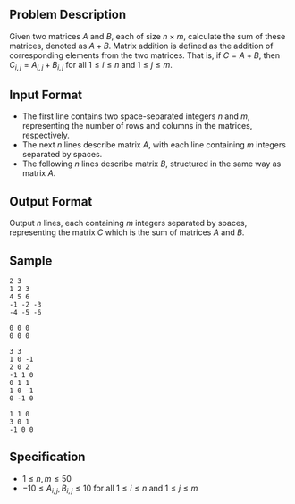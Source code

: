 ## Problem Description

Given two matrices $A$ and $B$, each of size $n \times m$, calculate the sum of these matrices, denoted as $A + B$. Matrix addition is defined as the addition of corresponding elements from the two matrices. That is, if $C = A + B$, then $C_{i,j} = A_{i,j} + B_{i,j}$ for all $1 \leq i \leq n$ and $1 \leq j \leq m$.

## Input Format

- The first line contains two space-separated integers $n$ and $m$, representing the number of rows and columns in the matrices, respectively.
- The next $n$ lines describe matrix $A$, with each line containing $m$ integers separated by spaces.
- The following $n$ lines describe matrix $B$, structured in the same way as matrix $A$.

## Output Format

Output $n$ lines, each containing $m$ integers separated by spaces, representing the matrix $C$ which is the sum of matrices $A$ and $B$.

## Sample
```input1
2 3
1 2 3
4 5 6
-1 -2 -3
-4 -5 -6
```

```output1
0 0 0
0 0 0
```

```input2
3 3
1 0 -1
2 0 2
-1 1 0
0 1 1
1 0 -1
0 -1 0
```

```output2
1 1 0
3 0 1
-1 0 0
```

## Specification

- $1 \leq n, m \leq 50$
- $-10 \leq A_{i,j}, B_{i,j} \leq 10$ for all $1 \leq i \leq n$ and $1 \leq j \leq m$
